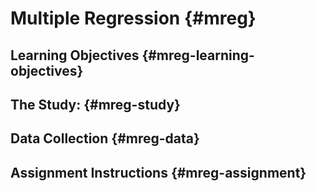 # Multiple Regression {#mreg}

## Learning Objectives {#mreg-learning-objectives}

## The Study: {#mreg-study}

## Data Collection {#mreg-data}

## Assignment Instructions {#mreg-assignment}
